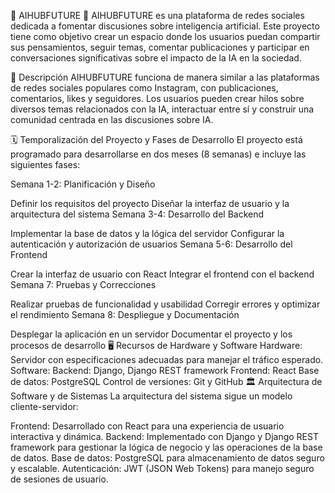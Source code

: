 🌟 AIHUBFUTURE 🌟
AIHUBFUTURE es una plataforma de redes sociales dedicada a fomentar discusiones sobre inteligencia artificial. Este proyecto tiene como objetivo crear un espacio donde los usuarios puedan compartir sus pensamientos, seguir temas, comentar publicaciones y participar en conversaciones significativas sobre el impacto de la IA en la sociedad.

📜 Descripción
AIHUBFUTURE funciona de manera similar a las plataformas de redes sociales populares como Instagram, con publicaciones, comentarios, likes y seguidores. Los usuarios pueden crear hilos sobre diversos temas relacionados con la IA, interactuar entre sí y construir una comunidad centrada en las discusiones sobre IA.

🗓️ Temporalización del Proyecto y Fases de Desarrollo
El proyecto está programado para desarrollarse en dos meses (8 semanas) e incluye las siguientes fases:

Semana 1-2: Planificación y Diseño

Definir los requisitos del proyecto
Diseñar la interfaz de usuario y la arquitectura del sistema
Semana 3-4: Desarrollo del Backend

Implementar la base de datos y la lógica del servidor
Configurar la autenticación y autorización de usuarios
Semana 5-6: Desarrollo del Frontend

Crear la interfaz de usuario con React
Integrar el frontend con el backend
Semana 7: Pruebas y Correcciones

Realizar pruebas de funcionalidad y usabilidad
Corregir errores y optimizar el rendimiento
Semana 8: Despliegue y Documentación

Desplegar la aplicación en un servidor
Documentar el proyecto y los procesos de desarrollo
🖥️ Recursos de Hardware y Software
Hardware: Servidor con especificaciones adecuadas para manejar el tráfico esperado.
Software:
Backend: Django, Django REST framework
Frontend: React
Base de datos: PostgreSQL
Control de versiones: Git y GitHub
🏛️ Arquitectura de Software y de Sistemas
La arquitectura del sistema sigue un modelo cliente-servidor:

Frontend: Desarrollado con React para una experiencia de usuario interactiva y dinámica.
Backend: Implementado con Django y Django REST framework para gestionar la lógica de negocio y las operaciones de la base de datos.
Base de datos: PostgreSQL para almacenamiento de datos seguro y escalable.
Autenticación: JWT (JSON Web Tokens) para manejo seguro de sesiones de usuario.
